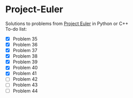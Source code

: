 # Project-Euler
Solutions to problems from [Project Euler](https://projecteuler.net/about) in Python or C++\
To-do list:
- [x] Problem 35
- [x] Problem 36
- [x] Problem 37
- [x] Problem 38
- [x] Problem 39
- [x] Problem 40
- [x] Problem 41
- [ ] Problem 42
- [ ] Problem 43
- [ ] Problem 44
